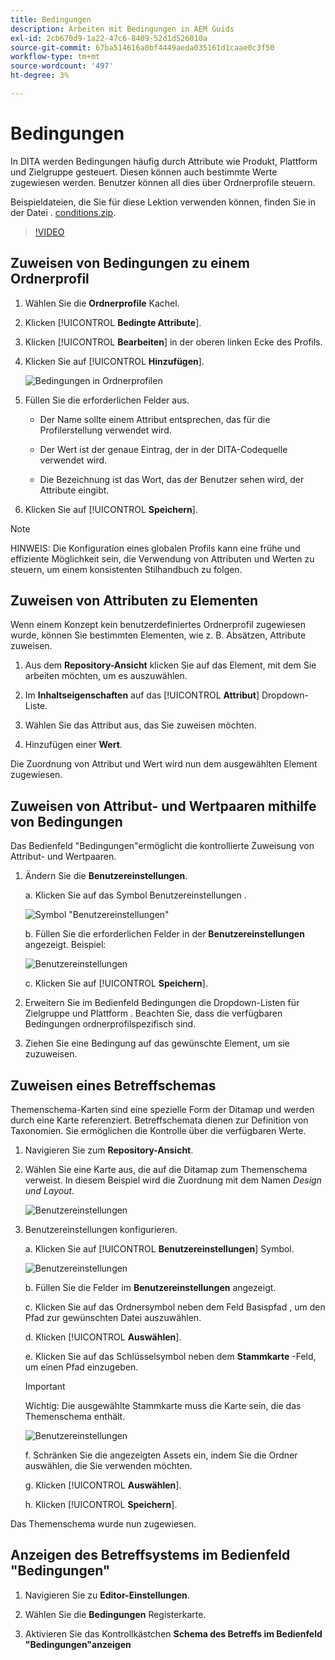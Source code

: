 ```yaml
---
title: Bedingungen
description: Arbeiten mit Bedingungen in AEM Guids
exl-id: 2cb670d9-1a22-47c6-8409-52d1d526010a
source-git-commit: 67ba514616a0bf4449aeda035161d1caae0c3f50
workflow-type: tm+mt
source-wordcount: '497'
ht-degree: 3%

---
```


# Bedingungen

In DITA werden Bedingungen häufig durch Attribute wie Produkt, Plattform und Zielgruppe gesteuert. Diesen können auch bestimmte Werte zugewiesen werden. Benutzer können all dies über Ordnerprofile steuern.

Beispieldateien, die Sie für diese Lektion verwenden können, finden Sie in der Datei . [conditions.zip](assets/conditions.zip).

>[!VIDEO](https://video.tv.adobe.com/v/342755?quality=12&learn=on)

## Zuweisen von Bedingungen zu einem Ordnerprofil

1. Wählen Sie die **Ordnerprofile** Kachel.

1. Klicken [!UICONTROL **Bedingte Attribute**].

1. Klicken [!UICONTROL **Bearbeiten**] in der oberen linken Ecke des Profils.

1. Klicken Sie auf [!UICONTROL **Hinzufügen**].

   ![Bedingungen in Ordnerprofilen](images/lesson-13/add-name.png)

1. Füllen Sie die erforderlichen Felder aus.

   - Der Name sollte einem Attribut entsprechen, das für die Profilerstellung verwendet wird.

   - Der Wert ist der genaue Eintrag, der in der DITA-Codequelle verwendet wird.

   - Die Bezeichnung ist das Wort, das der Benutzer sehen wird, der Attribute eingibt.

1. Klicken Sie auf [!UICONTROL **Speichern**].

>[!NOTE]
>
>HINWEIS: Die Konfiguration eines globalen Profils kann eine frühe und effiziente Möglichkeit sein, die Verwendung von Attributen und Werten zu steuern, um einem konsistenten Stilhandbuch zu folgen.

## Zuweisen von Attributen zu Elementen

Wenn einem Konzept kein benutzerdefiniertes Ordnerprofil zugewiesen wurde, können Sie bestimmten Elementen, wie z. B. Absätzen, Attribute zuweisen.

1. Aus dem **Repository-Ansicht** klicken Sie auf das Element, mit dem Sie arbeiten möchten, um es auszuwählen.

1. Im **Inhaltseigenschaften** auf das [!UICONTROL **Attribut**] Dropdown-Liste.

1. Wählen Sie das Attribut aus, das Sie zuweisen möchten.

1. Hinzufügen einer **Wert**.

Die Zuordnung von Attribut und Wert wird nun dem ausgewählten Element zugewiesen.

## Zuweisen von Attribut- und Wertpaaren mithilfe von Bedingungen

Das Bedienfeld &quot;Bedingungen&quot;ermöglicht die kontrollierte Zuweisung von Attribut- und Wertpaaren.

1. Ändern Sie die **Benutzereinstellungen**.

   a. Klicken Sie auf das Symbol Benutzereinstellungen .

   ![Symbol &quot;Benutzereinstellungen&quot;](images/lesson-13/user-prefs-icon.png)

   b. Füllen Sie die erforderlichen Felder in der **Benutzereinstellungen** angezeigt. Beispiel:

   ![Benutzereinstellungen](images/lesson-13/user-preferences.png)

   c. Klicken Sie auf [!UICONTROL **Speichern**].

1. Erweitern Sie im Bedienfeld Bedingungen die Dropdown-Listen für Zielgruppe und Plattform . Beachten Sie, dass die verfügbaren Bedingungen ordnerprofilspezifisch sind.

1. Ziehen Sie eine Bedingung auf das gewünschte Element, um sie zuzuweisen.

## Zuweisen eines Betreffschemas

Themenschema-Karten sind eine spezielle Form der Ditamap und werden durch eine Karte referenziert. Betreffschemata dienen zur Definition von Taxonomien. Sie ermöglichen die Kontrolle über die verfügbaren Werte.

1. Navigieren Sie zum **Repository-Ansicht**.

1. Wählen Sie eine Karte aus, die auf die Ditamap zum Themenschema verweist. In diesem Beispiel wird die Zuordnung mit dem Namen _Design und Layout_.

   ![Benutzereinstellungen](images/lesson-13/subject-scheme-map.png)

1. Benutzereinstellungen konfigurieren.

   a. Klicken Sie auf [!UICONTROL **Benutzereinstellungen**] Symbol.

   ![Benutzereinstellungen](images/lesson-13/user-prefs-icon-2.png)

   b. Füllen Sie die Felder im **Benutzereinstellungen** angezeigt.

   c. Klicken Sie auf das Ordnersymbol neben dem Feld Basispfad , um den Pfad zur gewünschten Datei auszuwählen.

   d. Klicken [!UICONTROL **Auswählen**].

   e. Klicken Sie auf das Schlüsselsymbol neben dem **Stammkarte** -Feld, um einen Pfad einzugeben.

   >[!IMPORTANT]
   >
   >Wichtig: Die ausgewählte Stammkarte muss die Karte sein, die das Themenschema enthält.

   ![Benutzereinstellungen](images/lesson-13/user-preferences-2.png)

   f. Schränken Sie die angezeigten Assets ein, indem Sie die Ordner auswählen, die Sie verwenden möchten.

   g. Klicken [!UICONTROL **Auswählen**].

   h. Klicken [!UICONTROL **Speichern**].

Das Themenschema wurde nun zugewiesen.

## Anzeigen des Betreffsystems im Bedienfeld &quot;Bedingungen&quot;

1. Navigieren Sie zu **Editor-Einstellungen**.

1. Wählen Sie die **Bedingungen** Registerkarte.

1. Aktivieren Sie das Kontrollkästchen **Schema des Betreffs im Bedienfeld &quot;Bedingungen&quot;anzeigen**
